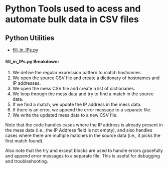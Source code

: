 # Python Tools used to acess and automate bulk data in CSV files

## Python Utilities
 - [fill_in_IPs.py](https://github.com/Vnictros240/python_repertoire/blob/master/CSV_Utilities/fill_in_IPs.py)
#### fill_in_IPs.py Breakdown: 
   1. We define the regular expression pattern to match hostnames.
   2. We open the source CSV file and create a dictionary of hostnames and IP addresses.
   3. We open the mess CSV file and create a list of dictionaries.
   4. We loop through the mess data and try to find a match in the source data.
   5. If we find a match, we update the IP address in the mess data.
   6. If there is an error, we append the error message to a separate file.
   7. We write the updated mess data to a new CSV file.

Note that the code handles cases where the IP address is already present in the mess data (i.e., the IP Address field is not empty), and also handles cases where there are multiple matches in the source data (i.e., it picks the first match found).

Also note that the try and except blocks are used to handle errors gracefully and append error messages to a separate file. This is useful for debugging and troubleshooting.
